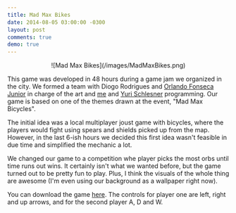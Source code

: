 ```yaml
---
title: Mad Max Bikes
date: 2014-08-05 03:00:00 -0300
layout: post
comments: true
demo: true
---
```

<div style="text-align:center" markdown="1">
![Mad Max Bikes](/images/MadMaxBikes.png)
</div>

This game was developed in 48 hours during a game jam we organized in the city. We formed a team with Diogo Rodrigues and
[Orlando Fonseca Junior](https://twitter.com/smashrs) in charge of the art and [me](https://twitter.com/hstefan) and
[Yuri Schlesner](https://twitter.com/yuriks) programming. Our game is based on one of the themes drawn at the event,
"Mad Max Bicycles".

The initial idea was a local multiplayer joust game with bicycles, where the players would fight using spears and
shields picked up from the map. However, in the last 6-ish hours we decided this first idea wasn't feasible in due time
and simplified the mechanic a lot.

We changed our game to a competition whe player picks the most orbs until time runs out wins. It certainly isn't what 
we wanted before, but the game turned out to be pretty fun to play. Plus, I think the visuals of the whole thing are
awesome (I'm even using our background as a wallpaper right now).

You can download the game [here](/files/MadMaxBikes.zip). The controls for player one are left, right and up arrows,
and for the second player A, D and W.
